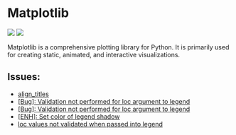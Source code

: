 # Matplotlib

[![](https://img.shields.io/badge/matplotlib-docs-green)](https://matplotlib.org/stable/index.html)
[![](https://img.shields.io/badge/matplotlib-repo-blue)](https://github.com/matplotlib/matplotlib)

Matplotlib is a comprehensive plotting library for Python. It is primarily used for creating static, animated, and interactive visualizations.

## Issues:
- [align_titles](https://github.com/matplotlib/matplotlib/issues/22376)
- [[Bug]: Validation not performed for loc argument to legend](https://github.com/matplotlib/matplotlib/issues/24605 )
- [[Bug]: Validation not performed for loc argument to legend](https://github.com/matplotlib/matplotlib/issues/24605)
- [[ENH]: Set color of legend shadow](https://github.com/matplotlib/matplotlib/issues/24663)
- [loc values not validated when passed into legend](https://github.com/matplotlib/matplotlib/issues/24605)

